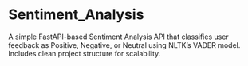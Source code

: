 # Sentiment_Analysis
A simple FastAPI-based Sentiment Analysis API that classifies user feedback as Positive, Negative, or Neutral using NLTK’s VADER model. Includes clean project structure for scalability.
